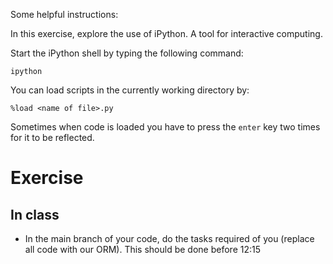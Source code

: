 Some helpful instructions:

In this exercise, explore the use of iPython. A tool for interactive computing.

Start the iPython shell by typing the following command:

```console
ipython
```

You can load scripts in the currently working directory by:

```console
%load <name of file>.py
```

Sometimes when code is loaded you have to press the `enter` key two times for it to be reflected.



# Exercise

## In class
- In the main branch of your code, do the tasks required of you (replace all code with our ORM). This should be done before 12:15